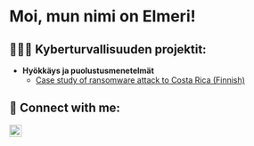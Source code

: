 <h1>Moi, mun nimi on Elmeri! <br/>

<h2>👨🏻‍💻 Kyberturvallisuuden projektit:</h2>

- <b>Hyökkäys ja puolustusmenetelmät</b>
  - [Case study of ransomware attack to Costa Rica (Finnish) ](https://github.com/joshmadakor1/Algorithms-Practice)



<h2> 🤳 Connect with me:</h2>

[<img align="left" alt="JoshMadakor | LinkedIn" width="22px" src="https://cdn.jsdelivr.net/npm/simple-icons@v3/icons/linkedin.svg" />][linkedin]


[linkedin]: https://www.linkedin.com/in/elmeri-s%C3%B6derholm-39b605203/

<!--
**elmerisoderholm/elmerisoderholm** is a ✨ _special_ ✨ repository because its `README.md` (this file) appears on your GitHub profile.

Here are some ideas to get you started:

- 🔭 I’m currently working on ...
- 🌱 I’m currently learning ...
- 👯 I’m looking to collaborate on ...
- 🤔 I’m looking for help with ...
- 💬 Ask me about ...
- 📫 How to reach me: ...
- 😄 Pronouns: ...
- ⚡ Fun fact: ...
-->

